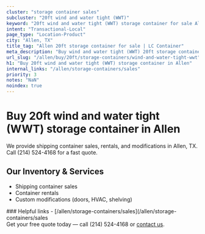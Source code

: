 ```yaml
---
cluster: "storage container sales"
subcluster: "20ft wind and water tight (WWT)"
keyword: "20ft wind and water tight (WWT) storage container for sale Allen, TX"
intent: "Transactional-Local"
page_type: "Location-Product"
city: "Allen, TX"
title_tag: "Allen 20ft storage container for sale | LC Container"
meta_description: "Buy wind and water tight (WWT) 20ft storage container sale with local delivery in Allen, TX. LC Container — local Since 2003. Request a fast quote today."
url_slug: "/allen/buy/20ft/storage-containers/wind-and-water-tight-wwt"
h1: "Buy 20ft wind and water tight (WWT) storage container in Allen"
internal_links: "/allen/storage-containers/sales"
priority: 3
notes: "NaN"
noindex: true
---
```


# Buy 20ft wind and water tight (WWT) storage container in Allen

We provide shipping container sales, rentals, and modifications in Allen, TX. Call (214) 524-4168 for a fast quote.

## Our Inventory & Services
- Shipping container sales
- Container rentals
- Custom modifications (doors, HVAC, shelving)

<div data-section="internal-links">
### Helpful links
- [/allen/storage-containers/sales](/allen/storage-containers/sales
</div>

<div data-section="cta">
Get your free quote today — call (214) 524-4168 or <a href="/contact">contact us</a>.
</div>

<script type="application/ld+json">{"@context":"https://schema.org","@type":"FAQPage","mainEntity":[{"@type":"Question","name":"How much does delivery cost in Allen, TX?","acceptedAnswer":{"@type":"Answer","text":"Delivery costs vary by distance and container size. Most deliveries in Allen, TX range from $150-$300. Call (214) 524-4168 for an exact quote based on your specific location."}},{"@type":"Question","name":"Do you offer financing or payment plans?","acceptedAnswer":{"@type":"Answer","text":"We accept major credit cards, checks, and can discuss commercial terms for bulk purchases. Call (214) 524-4168 to discuss options."}},{"@type":"Question","name":"Can you customize containers in Allen, TX?","acceptedAnswer":{"@type":"Answer","text":"Yes — we perform modifications like doors, HVAC, insulation, and shelving. Request a custom quote at (214) 524-4168 or via our contact form."}}]}</script>
